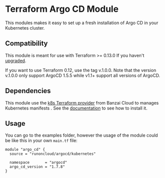 # Terraform Argo CD Module

This modules makes it easy to set up a fresh installation of Argo CD in your Kubernetes cluster.

## Compatibility

This module is meant for use with Terraform >= 0.13.0 If you haven't [upgraded](https://www.terraform.io/upgrade-guides/0-13.html).

If you want to use Terraform 0.12, use the tag v.1.0.0. Note that the version v.1.0.0 only support ArgoCD 1.5.5 while v1.1+ support all versions of ArgoCD.

## Dependencies
This module use the [k8s Terraform provider](https://github.com/banzaicloud/terraform-provider-k8s) from Banzai Cloud to manages Kubernetes manifests
. See the [documentation](https://github.com/banzaicloud/terraform-provider-k8s#installation) to see how to install it.

## Usage
You can go to the examples folder, however the usage of the module could be like this in your own `main.tf` file:

```hcl
module "argo_cd" {
  source = "runoncloud/argocd/kubernetes"

  namespace       = "argocd"
  argo_cd_version = "1.7.8"
}
```

